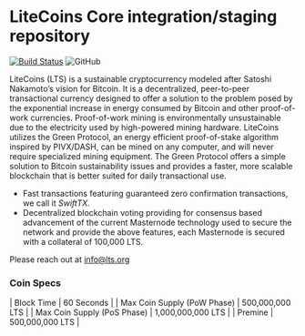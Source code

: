 LiteCoins Core integration/staging repository
=================================================
[![Build Status](https://travis-ci.org/litecoins/litecoins.svg?branch=master)](https://travis-ci.org/litecoins/litecoins) ![GitHub](https://img.shields.io/github/license/mashape/apistatus.svg)

LiteCoins (LTS) is a sustainable cryptocurrency modeled after Satoshi Nakamoto’s vision for Bitcoin. It is a decentralized, peer-to-peer transactional currency designed to offer a solution to the problem posed by the exponential increase in energy consumed by Bitcoin and other proof-of-work currencies. Proof-of-work mining is environmentally unsustainable due to the electricity used by high-powered mining hardware. LiteCoins utilizes the Green Protocol, an energy efficient proof-of-stake algorithm inspired by PIVX/DASH, can be mined on any computer, and will never require specialized mining equipment. The Green Protocol offers a simple solution to Bitcoin sustainability issues and provides a faster, more scalable blockchain that is better suited for daily transactional use.

- Fast transactions featuring guaranteed zero confirmation transactions, we call it _SwiftTX_.
- Decentralized blockchain voting providing for consensus based advancement of the current Masternode
  technology used to secure the network and provide the above features, each Masternode is secured
  with a collateral of 100,000 LTS.



Please reach out at info@lts.org

### Coin Specs
| Block Time                  | 60 Seconds      |
| Max Coin Supply (PoW Phase) | 500,000,000 LTS    |
| Max Coin Supply (PoS Phase) | 1,000,000,000 LTS |
| Premine                     | 500,000,000 LTS    |

